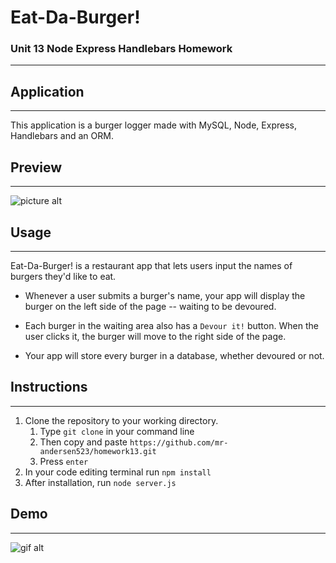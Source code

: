 # Eat-Da-Burger! 

### Unit 13 Node Express Handlebars Homework
- - - -
## Application
- - - -
This application is a burger logger made with MySQL, Node, Express, Handlebars and an ORM.


## Preview
- - - -
![picture alt](preview/)

## Usage
- - - -
Eat-Da-Burger! is a restaurant app that lets users input the names of burgers they'd like to eat.

* Whenever a user submits a burger's name, your app will display the burger on the left side of the page -- waiting to be devoured.

* Each burger in the waiting area also has a `Devour it!` button. When the user clicks it, the burger will move to the right side of the page.

* Your app will store every burger in a database, whether devoured or not.

## Instructions
- - - -
1. Clone the repository to your working directory. 
   1. Type `git clone` in your command line
   2. Then copy and paste `https://github.com/mr-andersen523/homework13.git`
   3. Press `enter` 
2. In your code editing terminal run `npm install`
3. After installation, run `node server.js`
   
## Demo
- - - -
![gif alt](preview/)

